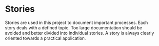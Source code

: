 # Stories

Stories are used in this project to document important processes. Each story deals with a defined topic. Too large documentation should be avoided and better divided into individual stories. A story is always clearly oriented towards a practical application.

